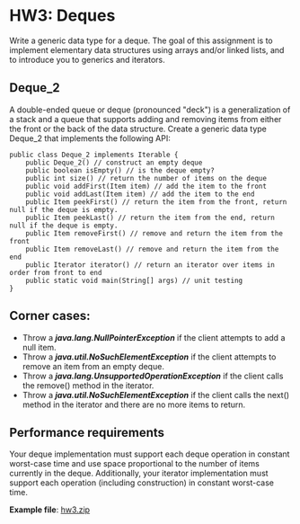 # HW3: Deques

Write a generic data type for a deque. The goal of this assignment is to implement elementary data structures using arrays and/or linked lists, and to introduce you to generics and iterators.

## Deque_2
A double-ended queue or deque (pronounced "deck") is a generalization of a stack and a queue that supports adding and removing items from either the front or the back of the data structure. Create a generic data type Deque_2 that implements the following API:

```
public class Deque_2 implements Iterable {
    public Deque_2() // construct an empty deque
    public boolean isEmpty() // is the deque empty?
    public int size() // return the number of items on the deque
    public void addFirst(Item item) // add the item to the front
    public void addLast(Item item) // add the item to the end
    public Item peekFirst() // return the item from the front, return null if the deque is empty.
    public Item peekLast() // return the item from the end, return null if the deque is empty.
    public Item removeFirst() // remove and return the item from the front
    public Item removeLast() // remove and return the item from the end
    public Iterator iterator() // return an iterator over items in order from front to end
    public static void main(String[] args) // unit testing
}
```

## Corner cases: <br/>
* Throw a ***java.lang.NullPointerException*** if the client attempts to add a null item.
* Throw a ***java.util.NoSuchElementException*** if the client attempts to remove an item from an empty deque.
* Throw a ***java.lang.UnsupportedOperationException*** if the client calls the remove() method in the iterator.
* Throw a ***java.util.NoSuchElementException*** if the client calls the next() method in the iterator and there are no more items to return.

## Performance requirements
Your deque implementation must support each deque operation in constant worst-case time and use space proportional to the number of items currently in the deque. Additionally, your iterator implementation must support each operation (including construction) in constant worst-case time. <br/>

**Example file**: [hw3.zip](https://github.com/andrewkgs/PDSA/blob/master/hw3/hw3.zip)
